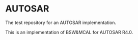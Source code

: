 # AUTOSAR
The test repository for an AUTOSAR implementation.

This is an implementation of BSW&MCAL for AUTOSAR R4.0.
